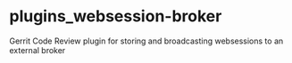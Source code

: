 # plugins_websession-broker
Gerrit Code Review plugin for storing and broadcasting websessions to an external broker
